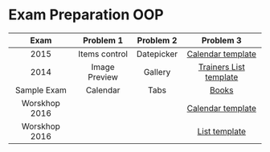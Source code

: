 # Exam Preparation OOP

| Exam | Problem 1 | Problem 2 | Problem 3 |
| :-: | :-: | :-: | :-: |
| 2015 | Items control | Datepicker | [Calendar template](./2015/task-3) |
| 2014 | Image Preview | Gallery | [Trainers List template](./2014/task-3) |
| Sample Exam | Calendar | Tabs | [Books](Sample-Exam\task3) |
| Worskhop 2016 | | | [Calendar template](Workshop-2016\calendar-template) |
| Worskhop 2016 | | | [List template](Workshop-2016\list-template) |